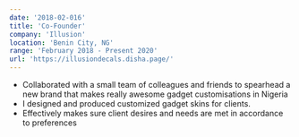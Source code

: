 ```yaml
---
date: '2018-02-016'
title: 'Co-Founder'
company: 'Illusion'
location: 'Benin City, NG'
range: 'February 2018 - Present 2020'
url: 'https://illusiondecals.disha.page/'
---
```


- Collaborated with a small team of colleagues and friends to spearhead a new brand that makes really awesome gadget customisations in Nigeria
- I designed and produced customized gadget skins for clients.
- Effectively makes sure client desires and needs are met in accordance to preferences
